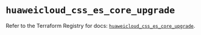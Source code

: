 # `huaweicloud_css_es_core_upgrade`

Refer to the Terraform Registry for docs: [`huaweicloud_css_es_core_upgrade`](https://registry.terraform.io/providers/huaweicloud/huaweicloud/1.71.1/docs/resources/css_es_core_upgrade).
